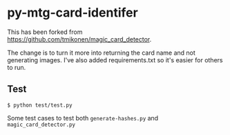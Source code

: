 # py-mtg-card-identifer

This has been forked from https://github.com/tmikonen/magic_card_detector.

The change is to turn it more into returning the card name and not generating images.
I've also added requirements.txt so it's easier for others to run.

## Test

```
$ python test/test.py
```

Some test cases to test both `generate-hashes.py` and `magic_card_detector.py`

